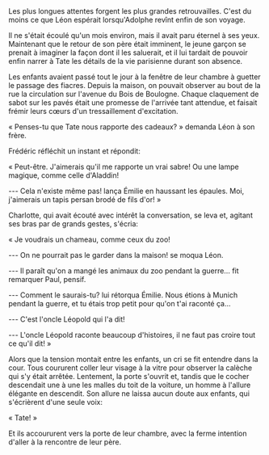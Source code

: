 <!--
C02S02: Retour d'Egypte
Personnages:
  - Adolphe Grunberg
POV: Léon Grünberg
Résumé: 
Adolphe est de retour en France. Il est fatigué de son voyage, et découragé de
gagner son procès.
-->

## 

Les plus longues attentes forgent les plus grandes retrouvailles. C'est du
moins ce que Léon espérait lorsqu'Adolphe revînt enfin de son voyage.

Il ne s'était écoulé qu'un mois environ, mais il avait paru éternel à ses yeux.
Maintenant que le retour de son père était imminent, le jeune garçon se prenait
à imaginer la façon dont il les saluerait, et il lui tardait de pouvoir enfin
narrer à Tate les détails de la vie parisienne durant son absence.

Les enfants avaient passé tout le jour à la fenêtre de leur chambre à guetter 
le passage des fiacres. Depuis la maison, on pouvait observer au bout de la rue
la circulation sur l'avenue du Bois de Boulogne. Chaque claquement de sabot sur
les pavés était une promesse de l'arrivée tant attendue, et faisait frémir
leurs cœurs d'un tressaillement d'excitation.

« Penses-tu que Tate nous rapporte des cadeaux? » demanda Léon à son frère.

Frédéric réfléchit un instant et répondit:

« Peut-être. J'aimerais qu'il me rapporte un vrai sabre! Ou une lampe
magique, comme celle d'Aladdin!

--- Cela n'existe même pas! lança Émilie en haussant les épaules. Moi, j'aimerais un
tapis persan brodé de fils d'or! »

Charlotte, qui avait écouté avec intérêt la conversation, se leva et, agitant
ses bras par de grands gestes, s'écria:

« Je voudrais un chameau, comme ceux du zoo!

--- On ne pourrait pas le garder dans la maison! se moqua Léon.

--- Il paraît qu'on a mangé les animaux du zoo pendant la guerre… fit remarquer Paul, pensif.

--- Comment le saurais-tu? lui rétorqua Émilie. Nous étions à Munich pendant la
guerre, et tu étais trop petit pour qu'on t'ai raconté ça…

--- C'est l'oncle Léopold qui l'a dit!

--- L'oncle Léopold raconte beaucoup d'histoires, il ne faut pas croire tout ce
qu'il dit! »


Alors que la tension montait entre les enfants, un cri se fit
entendre dans la cour. Tous coururent coller leur visage à la vitre pour
observer la calèche qui s'y était arrêtée. Lentement, la porte s'ouvrit et,
tandis que le cocher descendait une à une les malles du toit de la voiture, un
homme à l'allure élégante en descendit. Son allure ne laissa aucun doute aux
enfants, qui s'écrièrent d'une seule voix:

« Tate! »

Et ils accoururent vers la porte de leur chambre, avec la ferme intention
d'aller à la rencontre de leur père.


